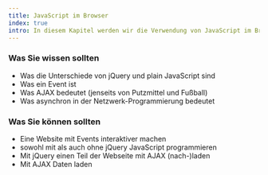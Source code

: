 ```yaml
--- 
title: JavaScript im Browser
index: true
intro: In diesem Kapitel werden wir die Verwendung von JavaScript im Browser näher betrachten. 
---
```



### Was Sie wissen sollten
* Was die Unterschiede von jQuery und plain JavaScript sind
* Was ein Event ist
* Was AJAX bedeutet (jenseits von Putzmittel und Fußball)
* Was asynchron in der Netzwerk-Programmierung bedeutet


### Was Sie können sollten
* Eine Website mit Events interaktiver machen
* sowohl mit als auch ohne jQuery JavaScript programmieren
* Mit jQuery einen Teil der Webseite mit AJAX (nach-)laden
* Mit AJAX Daten laden
